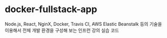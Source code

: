# docker-fullstack-app
Node.js, React, NginX, Docker, Travis CI, AWS Elastic Beanstalk
등의 기술을 이용해서 전체 개발 환경을 구성해 보는 인프런 강의 실습 코드
